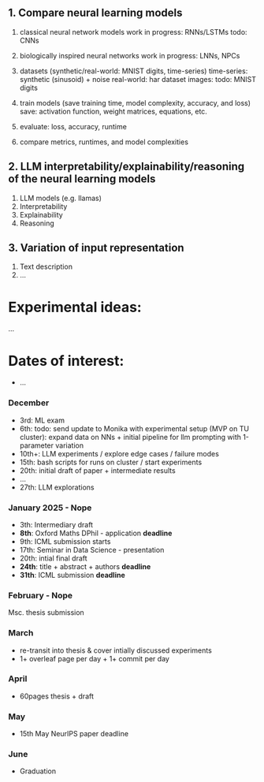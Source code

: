 ## 1. Compare neural learning models
1. classical neural network models
   work in progress: RNNs/LSTMs
   todo: CNNs
3. biologically inspired neural networks
   work in progress: LNNs, NPCs
   
5. datasets (synthetic/real-world: MNIST digits, time-series)
    time-series:
      synthetic (sinusoid) + noise
      real-world: har dataset
   images:
      todo: MNIST digits
   
7. train models (save training time, model complexity, accuracy, and loss)
     save: activation function, weight matrices, equations, etc.
9. evaluate: loss, accuracy, runtime
10. compare metrics, runtimes, and model complexities

## 2. LLM interpretability/explainability/reasoning of the neural learning models
1. LLM models (e.g. llamas)
2. Interpretability
3. Explainability
4. Reasoning

## 3. Variation of input representation
1. Text description
2. ...

# Experimental ideas:
...

# Dates of interest:
- ...

### December
- 3rd: ML exam
- 6th: todo: send update to Monika with experimental setup (MVP on TU cluster): expand data on NNs + initial pipeline for llm prompting with 1-parameter variation
- 10th+: LLM experiments / explore edge cases / failure modes 
- 15th: bash scripts for runs on cluster / start experiments
- 20th: initial draft of paper +  intermediate results 
- ...
- 27th: LLM explorations

### January 2025 - Nope
- 3th: Intermediary draft
- **8th**: Oxford Maths DPhil - application **deadline**
- 9th: ICML submission starts
- 17th: Seminar in Data Science - presentation
- 20th: intial final draft
- **24th**: title + abstract + authors **deadline**
- **31th**: ICML submission **deadline**

### February - Nope
Msc. thesis submission

### March
- re-transit into thesis & cover intially discussed experiments
- 1+ overleaf page per day + 1+ commit per day

### April
- 60pages thesis + draft

### May
- 15th May NeurIPS paper deadline

### June
- Graduation
